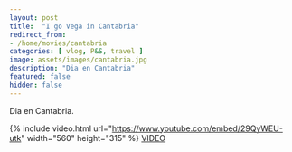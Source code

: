 ```yaml
---
layout: post
title:  "I go Vega in Cantabria"
redirect_from: 
- /home/movies/cantabria
categories: [ vlog, P&S, travel ]
image: assets/images/cantabria.jpg
description: "Dia en Cantabria"
featured: false
hidden: false
---
```

Dia en Cantabria.  

{% include video.html url="https://www.youtube.com/embed/29QyWEU-utk" width="560" height="315" %}
[VIDEO](http://www.youtube.com/watch?v=29QyWEU-utk)
